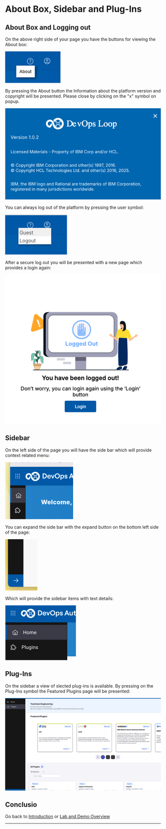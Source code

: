 # About Box, Sidebar and Plug-Ins

## About Box and Logging out

On the above right side of your page you have the buttons for viewing the About box:

![About Button](media/Loop_About_Button.png)

By pressing the About button the Information about the platform version and copyright will be presented. Please close by clicking on the "x" symbol on popup.

![About Box](media/Loop_About_box.png)

You can always log out of the platform by pressing the user symbol:

![User Symbol for Logging Out](media/Loop_Logout_Button.png)

After a secure log out you will be presented with a new page which provides a login again:

![Logged out](media/Loop_Logged_out.png)

## Sidebar

On the left side of the page you will have the side bar which will provide context related menu:

![Sidebar](media/Loop_Sidebar_small.png)

You can expand the side bar with the expand button on the bottom left side of the page:

![Sidebar expander](media/Loop_Sidebar_expand_button.png)

Which will provide the sidebar items with text details:

![Sidebar expanded](media/Loop_Sidebar_expanded.png)

## Plug-Ins

On the sidebar a view of slected plug-ins is available. By pressing on the Plug-Ins symbol the Featured Plugins page will be presented:

![Sidebar Plugins](media/Loop_Sidebar_plugins.png)

<!-- <img src="media/Loop_Sidebar_plugins.png" width="50%" height="50%"> -->

## Conclusio

Go back to [Introduction][GoBackToParentIndex] or [Lab and Demo Overview][GoBackToDemoOverview]

---

[GoBackToDemoOverview]: ../index.md#introduction
[GoBackToParentIndex]: ../index.md
